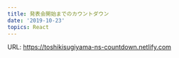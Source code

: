 ```yaml
---
title: 発表会開始までのカウントダウン
date: '2019-10-23'
topics: React
---
```



URL: https://toshikisugiyama-ns-countdown.netlify.com
